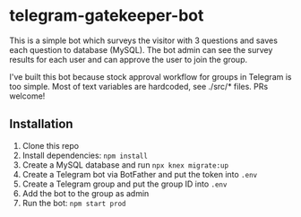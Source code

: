 # telegram-gatekeeper-bot

This is a simple bot which surveys the visitor with 3 questions and saves each question to database (MySQL).
The bot admin can see the survey results for each user and can approve the user to join the group.

I've built this bot because stock approval workflow for groups in Telegram is too simple.
Most of text variables are hardcoded, see ./src/* files. PRs welcome!


## Installation
1. Clone this repo
2. Install dependencies: `npm install`
3. Create a MySQL database and run `npx knex migrate:up`
4. Create a Telegram bot via BotFather and put the token into `.env`
5. Create a Telegram group and put the group ID into `.env`
6. Add the bot to the group as admin
7. Run the bot: `npm start prod`